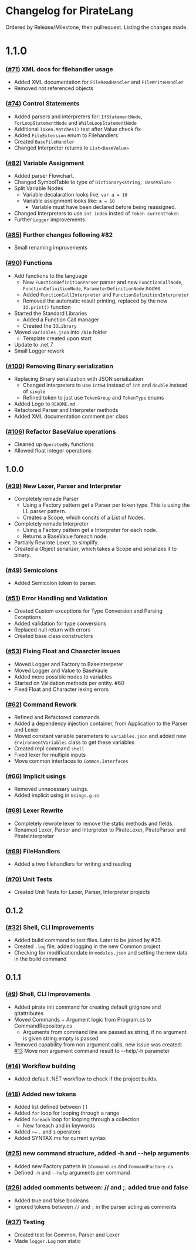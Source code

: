 # Changelog for PirateLang

Ordered by Release/Milestone, then pullrequest. Listing the changes made.

# 1.1.0

### ([#71](https://github.com/joerivanarkel/PirateLang/pull/71)) XML docs for filehandler usage

- Added XML documentation for `FileReadHandler` and `FileWriteHandler`
- Removed not referenced objects

### ([#74](https://github.com/joerivanarkel/PirateLang/pull/74)) Control Statements

- Added parsers and interpreters for: `IfStatementNode`, `ForLoopStatementNode` and `WhileLoopStatementNode`
- Additional `Token.Matches()` test after Value check fix
- Added `FileExtension` enum to Filehandlers
- Created `BaseFileHandler`
- Changed Interpreter returns to `List<BaseValue>`

### ([#82](https://github.com/joerivanarkel/PirateLang/pull/82)) Variable Assignment

- Added parser Flowchart.
- Changed SymbolTable to type of `Dictionary<string, BaseValue>`
- Split Variable Nodes
  - Variable decalaration looks like: `var a = 10`
  - Variable assignment looks like: `a = 10`
    - Variable must have been declared before being reassigned.
- Changed Interpreters to use `int index` insted of `Token currentToken`
- Further `Logger` improvements

### ([#85](https://github.com/joerivanarkel/PirateLang/pull/85)) Further changes following #82

- Small renaming improvements

### ([#90](https://github.com/joerivanarkel/PirateLang/pull/90)) Functions
- Add functions to the language
    - New `FunctionDefinitionParser` parser and  new `FunctionCallNode`, `FunctionDefinitionNode`, `ParameterDefinitionNode` nodes
    - Added `FunctionCallInterpreter` and `FunctionDefinitionInterpreter`
    - Removed the automatic result printing, replaced by the new `IO.print()` function
- Started the Standard Libraries
    - Added a Function Call manager
    - Created the `IOLibrary`
- Moved `variables.json` into `/bin` folder
    - Template created upon start
- Update to .net 7
- Small Logger rework

### ([#100](https://github.com/joerivanarkel/PirateLang/pull/100)) Removing Binary serialization
- Replacing Binary serialization with JSON serialization
    - Changed interpreters to use `Int64` instead of `int` and `double` instead of `single`
    - Refined token to just use `TokenGroup` and `TokenType` enums
- Added Logo to `README.md`
- Refactored Parser and Interpreter methods
- Added XML documentation comment per class


### ([#106](https://github.com/joerivanarkel/PirateLang/pull/106)) Refactor BaseValue operations
- Cleaned up `OperatedBy` functions
- Allowed float integer operations

## 1.0.0

### ([#39](https://github.com/joerivanarkel/PirateLang/pull/39)) New Lexer, Parser and Interpreter

- Completely remade Parser
  - Using a Factory pattern get a Parser per token type. This is using the LL parser pattern.
  - Creates a Scope, which consits of a List of Nodes.
- Completely remade Interpreter
  - Using a Factory pattern get a Interpreter for each node.
  - Returns a BaseValue foreach node.
- Partially Rewrote Lexer, to simplify.
- Created a Object serializer, which takes a Scope and serializes it to binary.

### ([#49](https://github.com/joerivanarkel/PirateLang/pull/49)) Semicolons

- Added Semicolon token to parser.

### ([#51](https://github.com/joerivanarkel/PirateLang/pull/51)) Error Handling and Validation

- Created Custom exceptions for Type Conversion and Parsing Exceptions
- Added validation for type conversions
- Replaced null return with errors
- Created base class constructors

### ([#53](https://github.com/joerivanarkel/PirateLang/pull/53)) Fixing Float and Chaarcter issues

- Moved Logger and Factory to BaseInterpeter
- Moved Logger and Value to BaseVaule
- Added more possible nodes to variables
- Started on Validation methods per entity. #60
- Fixed Float and Character lexing errors

### ([#62](https://github.com/joerivanarkel/PirateLang/pull/62)) Command Rework

- Refined and Refactored commands
- Added a dependency injection container, from Application to the Parser and Lexer
- Moved constant variable parameters to `variables.json` and added new `EnvironmentVariables` class to get these variables
- Created repl command `shell`
- Fixed lexer for multiple inputs
- Move common interfaces to `Common.Interfaces`

### ([#66](https://github.com/joerivanarkel/PirateLang/pull/66)) Implicit usings

- Removed unnecessary usings.
- Added implicit using in `Usings.g.cs`

### ([#68](https://github.com/joerivanarkel/PirateLang/pull/68)) Lexer Rewrite

- Completely rewrote lexer to remove the static methods and fields.
- Renamed Lexer, Parser and Interpreter to PirateLexer, PirateParser and PirateInterpreter

### ([#69](https://github.com/joerivanarkel/PirateLang/pull/69)) FileHandlers

- Added a two filehandlers for writing and reading

### ([#70](https://github.com/joerivanarkel/PirateLang/pull/70)) Unit Tests

- Created Unit Tests for Lexer, Parser, Interpreter projects

## 0.1.2

### ([#32](https://github.com/joerivanarkel/PirateLang/pull/32)) Shell, CLI Improvements

- Added build command to test files. Later to be joined by #35.
- Created `.log` file, added logging in the new Common project
- Checking for modificationdate in `modules.json` and setting the new data in the build command

## 0.1.1

### ([#9](https://github.com/joerivanarkel/PirateLang/pull/9)) Shell, CLI Improvements

- Added pirate init command for creating default gitignore and gitattributes
- Moved Commands + Argument logic from Program.cs to CommandRepository.cs
  - Arguments from command line are passed as string, if no argument is given string.empty is passed
- Removed capability from non argument calls, new issue was created: [#13](https://github.com/joerivanarkel/PirateLang/issues/13) Move non argument command result to --help/-h parameter

### ([#14](https://github.com/joerivanarkel/PirateLang/pull/14)) Workflow building

- Added default .NET workflow to check if the project builds.

### ([#18](https://github.com/joerivanarkel/PirateLang/pull/18)) Added new tokens

- Added list defined between `[]`
- Added `for` loop for looping through a range
- Added `foreach` loop for looping through a collection
  - New foreach and in keywords
- Added `+=` `.` and `$` operators
- Added SYNTAX.ms for current syntax

### ([#25](https://github.com/joerivanarkel/PirateLang/pull/25)) new command structure, added -h and --help arguments

- Added new Factory pattern in `ICommand.cs` and `CommandFactory.cs`
- Defined `-h` and `--help` arguments per command

### ([#26](https://github.com/joerivanarkel/PirateLang/pull/26)) added comments between: // and ;. added true and false

- Added true and false booleans
- Ignored tokens between `//` and `;` in the parser acting as comments

### ([#37](https://github.com/joerivanarkel/PirateLang/pull/37)) Testing

- Created test for Common, Parser and Lexer
- Made `logger.Log` non static
